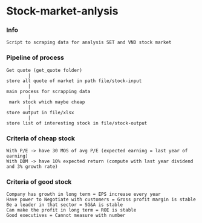 # Stock-market-anlysis


### Info
    Script to scraping data for analysis SET and VND stock market

### Pipeline of process
    Get quote (get_quote folder)
            |
    store all quote of market in path file/stock-input
            |
    main process for scrapping data
            |
     mark stock which maybe cheap
            |
    store output in file/xlsx
            | 
    store list of interesting stock in file/stock-output 

### Criteria of cheap stock
    With P/E -> have 30 MOS of avg P/E (expected earning = last year of earning)
    With DDM -> have 10% expected return (compute with last year dividend and 3% growth rate)

### Criteria of good stock
    Company has growth in long term = EPS increase every year
    Have power to Negotiate with customers = Gross profit margin is stable
    Be a leader in that sector = SG&A is stable
    Can make the profit in long term = ROE is stable
    Good executives = Cannot measure with number